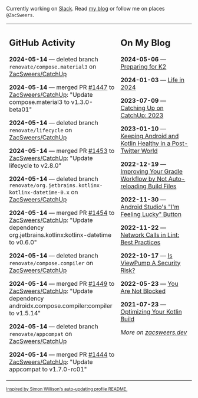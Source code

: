 Currently working on [Slack](https://slack.com/). Read [my blog](https://zacsweers.dev/) or follow me on places `@ZacSweers`.

<table><tr><td valign="top" width="60%">

## GitHub Activity
<!-- githubActivity starts -->
**2024-05-14** — deleted branch `renovate/compose.material3` on [ZacSweers/CatchUp](https://github.com/ZacSweers/CatchUp)

**2024-05-14** — merged PR [#1447](https://github.com/ZacSweers/CatchUp/pull/1447) to [ZacSweers/CatchUp](https://github.com/ZacSweers/CatchUp): "Update compose.material3 to v1.3.0-beta01"

**2024-05-14** — deleted branch `renovate/lifecycle` on [ZacSweers/CatchUp](https://github.com/ZacSweers/CatchUp)

**2024-05-14** — merged PR [#1453](https://github.com/ZacSweers/CatchUp/pull/1453) to [ZacSweers/CatchUp](https://github.com/ZacSweers/CatchUp): "Update lifecycle to v2.8.0"

**2024-05-14** — deleted branch `renovate/org.jetbrains.kotlinx-kotlinx-datetime-0.x` on [ZacSweers/CatchUp](https://github.com/ZacSweers/CatchUp)

**2024-05-14** — merged PR [#1454](https://github.com/ZacSweers/CatchUp/pull/1454) to [ZacSweers/CatchUp](https://github.com/ZacSweers/CatchUp): "Update dependency org.jetbrains.kotlinx:kotlinx-datetime to v0.6.0"

**2024-05-14** — deleted branch `renovate/compose.compiler` on [ZacSweers/CatchUp](https://github.com/ZacSweers/CatchUp)

**2024-05-14** — merged PR [#1449](https://github.com/ZacSweers/CatchUp/pull/1449) to [ZacSweers/CatchUp](https://github.com/ZacSweers/CatchUp): "Update dependency androidx.compose.compiler:compiler to v1.5.14"

**2024-05-14** — deleted branch `renovate/appcompat` on [ZacSweers/CatchUp](https://github.com/ZacSweers/CatchUp)

**2024-05-14** — merged PR [#1444](https://github.com/ZacSweers/CatchUp/pull/1444) to [ZacSweers/CatchUp](https://github.com/ZacSweers/CatchUp): "Update appcompat to v1.7.0-rc01"
<!-- githubActivity ends -->
</td><td valign="top" width="40%">

## On My Blog
<!-- blog starts -->
**2024-05-06** — [Preparing for K2](https://www.zacsweers.dev/preparing-for-k2/)

**2024-01-03** — [Life in 2024](https://www.zacsweers.dev/life-in-2024/)

**2023-07-09** — [Catching Up on CatchUp: 2023](https://www.zacsweers.dev/catching-up-on-catchup-2023/)

**2023-01-10** — [Keeping Android and Kotlin Healthy in a Post-Twitter World](https://www.zacsweers.dev/keeping-android-healthy/)

**2022-12-19** — [Improving Your Gradle Workflow by Not Auto-reloading Build Files](https://www.zacsweers.dev/improving-your-workflow-by-not-auto-reloading-build-files/)

**2022-11-30** — [Android Studio's "I'm Feeling Lucky" Button](https://www.zacsweers.dev/android-studios-im-feeling-lucky-button/)

**2022-11-22** — [Network Calls in Lint: Best Practices](https://www.zacsweers.dev/network-calls-in-lint-best-practices/)

**2022-10-17** — [Is ViewPump A Security Risk?](https://www.zacsweers.dev/is-viewpump-a-security-risk/)

**2022-05-23** — [You Are Not Blocked](https://www.zacsweers.dev/you-are-not-blocked/)

**2021-07-23** — [Optimizing Your Kotlin Build](https://www.zacsweers.dev/optimizing-your-kotlin-build/)
<!-- blog ends -->
_More on [zacsweers.dev](https://zacsweers.dev/)_
</td></tr></table>

<sub><a href="https://simonwillison.net/2020/Jul/10/self-updating-profile-readme/">Inspired by Simon Willison's auto-updating profile README.</a></sub>